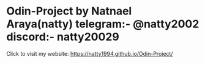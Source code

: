 # Odin-Project by Natnael Araya(natty) telegram:- @natty2002  discord:- natty20029


Click to visit my website: https://natty1994.github.io/Odin-Project/
